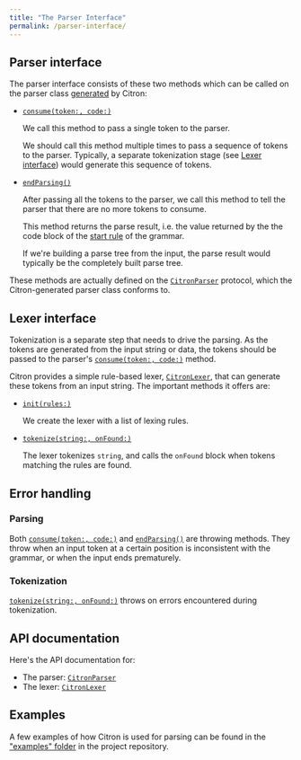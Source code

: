 ```yaml
---
title: "The Parser Interface"
permalink: /parser-interface/
---
```


## Parser interface

The parser interface consists of these two methods which can be called
on the parser class [generated] by Citron:

  - [`consume(token:, code:)`]

    We call this method to pass a single token to the parser.

    We should call this method multiple times to pass a sequence of
    tokens to the parser. Typically, a separate tokenization stage (see
    [Lexer interface](#lexer-interface)) would generate this sequence of
    tokens.

  - [`endParsing()`]

    After passing all the tokens to the parser, we call this
    method to tell the parser that there are no more tokens to consume.

    This method returns the parse result, i.e. the value returned by the
    the code block of the [start rule] of the grammar.

    If we're building a parse tree from the input, the parse result
    would typically be the completely built parse tree.

These methods are actually defined on the [`CitronParser`] protocol,
which the Citron-generated parser class conforms to.

[generated]: /citron/generating-the-parser/
[start rule]: /citron/grammar-file/#start-rule

## Lexer interface

Tokenization is a separate step that needs to drive the parsing. As the
tokens are generated from the input string or data, the tokens should be
passed to the parser's [`consume(token:, code:)`] method.

Citron provides a simple rule-based lexer, [`CitronLexer`], that can
generate these tokens from an input string. The important methods it
offers are:

  - [`init(rules:)`]

    We create the lexer with a list of lexing rules.

  - [`tokenize(string:, onFound:)`]

    The lexer tokenizes `string`, and calls the `onFound` block when
    tokens matching the rules are found.

[`CitronParser`]: api/CitronParser/#citronparser
[`consume(token:, code:)`]: api/CitronParser/#consumetoken-citrontoken-tokencode-citrontokencode
[`endParsing()`]: api/CitronParser/#endparsing

[`CitronLexer`]: api/CitronLexer/#citronlexer
[`init(rules:)`]: api/CitronLexer/#initrules-lexingrule
[`tokenize(string:, onFound:)`]: api/CitronLexer/#tokenize_-string-string-onfound-action

## Error handling

### Parsing

Both [`consume(token:, code:)`] and [`endParsing()`] are throwing
methods.  They throw when an input token at a certain position is
inconsistent with the grammar, or when the input ends prematurely.

### Tokenization

[`tokenize(string:, onFound:)`] throws on errors encountered during
tokenization.

## API documentation

Here's the API documentation for:

  - The parser: [`CitronParser`]
  - The lexer: [`CitronLexer`]

## Examples

A few examples of how Citron is used for parsing can be found in the
["examples" folder][eg] in the project repository.

[eg]: https://github.com/roop/citron/tree/master/examples/

